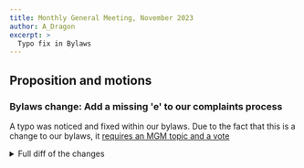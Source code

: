 ```yaml
---
title: Monthly General Meeting, November 2023
author: A_Dragon
excerpt: >
  Typo fix in Bylaws
---
```


<!-- markdownlint-disable MD033 -->

## Proposition and motions

### Bylaws change: Add a missing 'e' to our complaints process

A typo was noticed and fixed within our bylaws. Due to the fact that this is
a change to our bylaws, it [requires an MGM topic and a vote](https://libera.chat/bylaws/#changes-to-the-bylaws)

<details>
<summary>Full diff of the changes</summary>
<div markdown="1">

```patch

"Investigation" is mis-spelled and adding the extra e to correct it
forces a reflow of that section.
---
 bylaws.md | 4 ++--
 1 file changed, 2 insertions(+), 2 deletions(-)

diff --git a/bylaws.md b/bylaws.md
index 2a69113..2d6b2f1 100644
--- a/bylaws.md
+++ b/bylaws.md
@@ -287,8 +287,8 @@ v 2022-03-25, organisation number 802535-6448
 
 5. The Complaint Processors must respect the privacy of complainants and all
    other parties. The Complaint Processors may recruit other members of the
-   organisation to assist with their invstigation. Other members, including the
-   Board and Complaints Rota members who are not actively working on the
+   organisation to assist with their investigation. Other members, including
+   the Board and Complaints Rota members who are not actively working on the
    complaint, must not have automatic access to it.
 
 6. If any party to a complaint disagrees with the result, they can appeal it.
```

</div>
</details>
